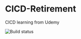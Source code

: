 # CICD-Retirement
CICD learning from Udemy

![Build status](https://build.appcenter.ms/v0.1/apps/10208ed6-d0ce-4342-9dec-43c8af9a8f81/branches/test/badge)
